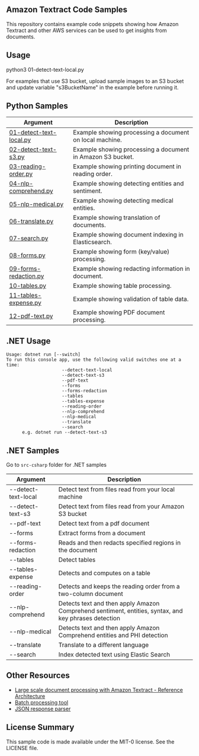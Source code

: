 ## Amazon Textract Code Samples

This repository contains example code snippets showing how Amazon Textract and other AWS services can be used to get insights from documents.

## Usage

python3 01-detect-text-local.py

For examples that use S3 bucket, upload sample images to an S3 bucket and update variable "s3BucketName" in the example before running it.

## Python Samples

| Argument                                                    | Description                                                |
| ----------------------------------------------------------- | ---------------------------------------------------------- |
| [01-detect-text-local.py](./python/01-detect-text-local.py) | Example showing processing a document on local machine.    |
| [02-detect-text-s3.py](./python/02-detect-text-s3.py)       | Example showing processing a document in Amazon S3 bucket. |
| [03-reading-order.py](./python/03-reading-order.py)         | Example showing printing document in reading order.        |
| [04-nlp-comprehend.py](./python/04-nlp-comprehend.py)       | Example showing detecting entities and sentiment.          |
| [05-nlp-medical.py](./python/05-nlp-medical.py)             | Example showing detecting medical entities.                |
| [06-translate.py](./python/06-translate.py)                 | Example showing translation of documents.                  |
| [07-search.py](./python/07-search.py)                       | Example showing document indexing in Elasticsearch.        |
| [08-forms.py](./python/08-forms.py)                         | Example showing form (key/value) processing.               |
| [09-forms-redaction.py](./python/09-forms-redaction.py)     | Example showing redacting information in document.         |
| [10-tables.py](./python/10-tables.py)                       | Example showing table processing.                          |
| [11-tables-expense.py](./python/11-tables-expense.py)       | Example showing validation of table data.                  |
| [12-pdf-text.py](./python/12-pdf-text.py)                   | Example showing PDF document processing.                   |

## .NET Usage

```
Usage: dotnet run [--switch]
To run this console app, use the following valid switches one at a time:
                     --detect-text-local
                     --detect-text-s3
                     --pdf-text
                     --forms
                     --forms-redaction
                     --tables
                     --tables-expense
                     --reading-order
                     --nlp-comprehend
                     --nlp-medical
                     --translate
                     --search
      e.g. dotnet run --detect-text-s3
```

## .NET Samples
Go to `src-csharp` folder for .NET samples

| Argument            | Description                                                                                          |
| ------------------- | ---------------------------------------------------------------------------------------------------- |
| --detect-text-local | Detect text from files read from your local machine                                                  |
| --detect-text-s3    | Detect text from files read from your Amazon S3 bucket                                               |
| --pdf-text          | Detect text from a pdf document                                                                      |
| --forms             | Extract forms from a document                                                                        |
| --forms-redaction   | Reads and then redacts specified regions in the document                                             |
| --tables            | Detect tables                                                                                        |
| --tables-expense    | Detects and computes on a table                                                                      |
| --reading-order     | Detects and keeps the reading order from a two-column document                                       |
| --nlp-comprehend    | Detects text and then apply Amazon Comprehend sentiment, entities, syntax, and key phrases detection |
| --nlp-medical       | Detects text and then apply Amazon Comprehend entities and PHI detection                             |
| --translate         | Translate to a different language                                                                    |
| --search            | Index detected text using Elastic Search                                                             |

## Other Resources

- [Large scale document processing with Amazon Textract - Reference Architecture](https://github.com/aws-samples/amazon-textract-serverless-large-scale-document-processing)
- [Batch processing tool](https://github.com/aws-samples/amazon-textract-textractor)
- [JSON response parser](https://github.com/aws-samples/amazon-textract-response-parser)

## License Summary

This sample code is made available under the MIT-0 license. See the LICENSE file.
